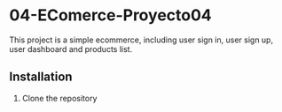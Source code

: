 # 04-EComerce-Proyecto04

This project is a simple ecommerce, including user sign in, user sign up, user dashboard and products list.

## Installation

1. Clone the repository
